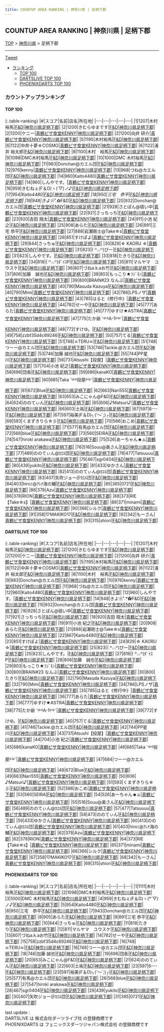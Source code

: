 ```yaml
---
title: COUNTUP AREA RANKING | 神奈川県 | 足柄下郡
---
```

## COUNTUP AREA RANKING | 神奈川県 | 足柄下郡

[TOP](/darts/rank/) > [神奈川県](/darts/rank/神奈川県/) > 足柄下郡

___

<a href="https://twitter.com/share?ref_src=twsrc%5Etfw" data-text="COUNTUP AREA RANKING | 神奈川県足柄下郡" class="twitter-share-button" data-hashtags="DARTSLIVE,PHOENIXDARTS,darts,ダーツ" data-show-count="false">Tweet</a>

* [ランキング](#カウントアップランキング)
    * [TOP 100](#top-100)
    * [DARTSLIVE TOP 100](#dartslive-top-100)
    * [PHOENIXDARTS TOP 100](#phoenixdarts-top-100)

### カウントアップランキング

#### TOP 100



{:.table-ranking}
|#|スコア|名前|店名|所在地|
|---|---|---|---|---|
|1|1207|<span class="rank-name-dl">木村 裕馬</span>|<a href="https://search.dartslive.com/jp/shop/896a9ecbdfc59e740d9b047a20a7ba1e">F&D</a>|<a href="/darts/rank/神奈川県/足柄下郡">神奈川県足柄下郡</a>|
|2|1200|<span class="rank-name-dl">きむらゆまです</span>|<a href="https://search.dartslive.com/jp/shop/896a9ecbdfc59e740d9b047a20a7ba1e">F&D</a>|<a href="/darts/rank/神奈川県/足柄下郡">神奈川県足柄下郡</a>|
|2|1200|<span class="rank-name-dl">ケニー</span>|<a href="https://search.dartslive.com/jp/shop/23529ea88f03a59a0d9b047a20a7ba1e">真鶴ピザ食堂KENNY</a>|<a href="/darts/rank/神奈川県/足柄下郡">神奈川県足柄下郡</a>|
|2|1200|<span class="rank-name-dl">向井 研介</span>|<a href="https://search.dartslive.com/jp/shop/23529ea88f03a59a0d9b047a20a7ba1e">真鶴ピザ食堂KENNY</a>|<a href="/darts/rank/神奈川県/足柄下郡">神奈川県足柄下郡</a>|
|5|1195|<span class="rank-name-dl">木村裕馬</span>|<a href="https://search.dartslive.com/jp/shop/896a9ecbdfc59e740d9b047a20a7ba1e">F&D</a>|<a href="/darts/rank/神奈川県/足柄下郡">神奈川県足柄下郡</a>|
|6|1122|<span class="rank-name-dl">中井十夢☆COSMO</span>|<a href="https://search.dartslive.com/jp/shop/23529ea88f03a59a0d9b047a20a7ba1e">真鶴ピザ食堂KENNY</a>|<a href="/darts/rank/神奈川県/足柄下郡">神奈川県足柄下郡</a>|
|6|1122|<span class="rank-name-dl">浦井 裕太郎</span>|<a href="https://search.dartslive.com/jp/shop/896a9ecbdfc59e740d9b047a20a7ba1e">F&D</a>|<a href="/darts/rank/神奈川県/足柄下郡">神奈川県足柄下郡</a>|
|8|1100|<span class="rank-name-dl">木村　裕馬</span>|<a href="https://search.dartslive.com/jp/shop/896a9ecbdfc59e740d9b047a20a7ba1e">F&D</a>|<a href="/darts/rank/神奈川県/足柄下郡">神奈川県足柄下郡</a>|
|9|1098|<span class="rank-name-pd">DMC木村裕馬</span>|<a href="https://vs.phoenixdarts.com/jp/shop/shopDetailInfo/s_59963?s_seq=59963">F&D</a>|<a href="/darts/rank/神奈川県/足柄下郡">神奈川県足柄下郡</a>|
|10|1000|<span class="rank-name-pd">DMC 木村裕馬</span>|<a href="https://vs.phoenixdarts.com/jp/shop/shopDetailInfo/s_59963?s_seq=59963">F&D</a>|<a href="/darts/rank/神奈川県/足柄下郡">神奈川県足柄下郡</a>|
|11|983|<span class="rank-name-dl">Donchan@カエル団</span>|<a href="https://search.dartslive.com/jp/shop/896a9ecbdfc59e740d9b047a20a7ba1e">F&D</a>|<a href="/darts/rank/神奈川県/足柄下郡">神奈川県足柄下郡</a>|
|12|976|<span class="rank-name-dl">kenny</span>|<a href="https://search.dartslive.com/jp/shop/23529ea88f03a59a0d9b047a20a7ba1e">真鶴ピザ食堂KENNY</a>|<a href="/darts/rank/神奈川県/足柄下郡">神奈川県足柄下郡</a>|
|13|968|<span class="rank-name-dl">づね@カエル団</span>|<a href="https://search.dartslive.com/jp/shop/896a9ecbdfc59e740d9b047a20a7ba1e">F&D</a>|<a href="/darts/rank/神奈川県/足柄下郡">神奈川県足柄下郡</a>|
|14|960|<span class="rank-name-dl">Kaito4480</span>|<a href="https://search.dartslive.com/jp/shop/23529ea88f03a59a0d9b047a20a7ba1e">真鶴ピザ食堂KENNY</a>|<a href="/darts/rank/神奈川県/足柄下郡">神奈川県足柄下郡</a>|
|14|960|<span class="rank-name-dl">しんやです。</span>|<a href="https://search.dartslive.com/jp/shop/23529ea88f03a59a0d9b047a20a7ba1e">真鶴ピザ食堂KENNY</a>|<a href="/darts/rank/神奈川県/足柄下郡">神奈川県足柄下郡</a>|
|16|959|<span class="rank-name-pd">きむねぇ(F＆D)ヽ(*´▽)ノ♪</span>|<a href="https://vs.phoenixdarts.com/jp/shop/shopDetailInfo/s_59963?s_seq=59963">F&D</a>|<a href="/darts/rank/神奈川県/足柄下郡">神奈川県足柄下郡</a>|
|17|954|<span class="rank-name-pd">Kaito4480</span>|<a href="https://vs.phoenixdarts.com/jp/shop/shopDetailInfo/s_59963?s_seq=59963">F&D</a>|<a href="/darts/rank/神奈川県/足柄下郡">神奈川県足柄下郡</a>|
|18|950|<span class="rank-name-pd">三宅　恭平</span>|<a href="https://vs.phoenixdarts.com/jp/shop/shopDetailInfo/s_59963?s_seq=59963">F&D</a>|<a href="/darts/rank/神奈川県/足柄下郡">神奈川県足柄下郡</a>|
|19|948|<span class="rank-name-dl">きよ❀˚.*✿F&amp;D</span>|<a href="https://search.dartslive.com/jp/shop/896a9ecbdfc59e740d9b047a20a7ba1e">F&D</a>|<a href="/darts/rank/神奈川県/足柄下郡">神奈川県足柄下郡</a>|
|20|932|<span class="rank-name-dl">Donchan@カエル団</span>|<a href="https://search.dartslive.com/jp/shop/23529ea88f03a59a0d9b047a20a7ba1e">真鶴ピザ食堂KENNY</a>|<a href="/darts/rank/神奈川県/足柄下郡">神奈川県足柄下郡</a>|
|21|928|<span class="rank-name-dl">さとぽん@祓い中</span>|<a href="https://search.dartslive.com/jp/shop/23529ea88f03a59a0d9b047a20a7ba1e">真鶴ピザ食堂KENNY</a>|<a href="/darts/rank/神奈川県/足柄下郡">神奈川県足柄下郡</a>|
|22|921|<span class="rank-name-dl">さっちっち</span>|<a href="https://search.dartslive.com/jp/shop/896a9ecbdfc59e740d9b047a20a7ba1e">F&D</a>|<a href="/darts/rank/神奈川県/足柄下郡">神奈川県足柄下郡</a>|
|23|920|<span class="rank-name-dl">吉田 翔太</span>|<a href="https://search.dartslive.com/jp/shop/23529ea88f03a59a0d9b047a20a7ba1e">真鶴ピザ食堂KENNY</a>|<a href="/darts/rank/神奈川県/足柄下郡">神奈川県足柄下郡</a>|
|24|911|<span class="rank-name-dl">小池 紀之</span>|<a href="https://search.dartslive.com/jp/shop/896a9ecbdfc59e740d9b047a20a7ba1e">F&D</a>|<a href="/darts/rank/神奈川県/足柄下郡">神奈川県足柄下郡</a>|
|25|908|<span class="rank-name-dl">あらた</span>|<a href="https://search.dartslive.com/jp/shop/896a9ecbdfc59e740d9b047a20a7ba1e">F&D</a>|<a href="/darts/rank/神奈川県/足柄下郡">神奈川県足柄下郡</a>|
|26|891|<span class="rank-name-pd"><span class="pro-icon-pd"></span>三宅 恭平</span>|<a href="https://vs.phoenixdarts.com/jp/shop/shopDetailInfo/s_59963?s_seq=59963">F&D</a>|<a href="/darts/rank/神奈川県/足柄下郡">神奈川県足柄下郡</a>|
|27|888|<span class="rank-name-dl">岩瀬剛士@Take☆s</span>|<a href="https://search.dartslive.com/jp/shop/23529ea88f03a59a0d9b047a20a7ba1e">真鶴ピザ食堂KENNY</a>|<a href="/darts/rank/神奈川県/足柄下郡">神奈川県足柄下郡</a>|
|28|851|<span class="rank-name-dl">すけぽよ</span>|<a href="https://search.dartslive.com/jp/shop/23529ea88f03a59a0d9b047a20a7ba1e">真鶴ピザ食堂KENNY</a>|<a href="/darts/rank/神奈川県/足柄下郡">神奈川県足柄下郡</a>|
|29|844|<span class="rank-name-pd">さっちゅ</span>|<a href="https://vs.phoenixdarts.com/jp/shop/shopDetailInfo/s_59963?s_seq=59963">F&D</a>|<a href="/darts/rank/神奈川県/足柄下郡">神奈川県足柄下郡</a>|
|30|829|<span class="rank-name-dl">☆ KAORU ☆</span>|<a href="https://search.dartslive.com/jp/shop/23529ea88f03a59a0d9b047a20a7ba1e">真鶴ピザ食堂KENNY</a>|<a href="/darts/rank/神奈川県/足柄下郡">神奈川県足柄下郡</a>|
|31|823|<span class="rank-name-dl">‎( ꒪⌓꒪)ぴー</span>|<a href="https://search.dartslive.com/jp/shop/896a9ecbdfc59e740d9b047a20a7ba1e">F&D</a>|<a href="/darts/rank/神奈川県/足柄下郡">神奈川県足柄下郡</a>|
|31|823|<span class="rank-name-dl">しんやです。</span>|<a href="https://search.dartslive.com/jp/shop/896a9ecbdfc59e740d9b047a20a7ba1e">F&D</a>|<a href="/darts/rank/神奈川県/足柄下郡">神奈川県足柄下郡</a>|
|33|818|<span class="rank-name-pd">たきり</span>|<a href="https://vs.phoenixdarts.com/jp/shop/shopDetailInfo/s_59963?s_seq=59963">F&D</a>|<a href="/darts/rank/神奈川県/足柄下郡">神奈川県足柄下郡</a>|
|34|816|<span class="rank-name-dl">‎( ꒪⌓꒪)ﾀﾞｲｽP</span>|<a href="https://search.dartslive.com/jp/shop/896a9ecbdfc59e740d9b047a20a7ba1e">F&D</a>|<a href="/darts/rank/神奈川県/足柄下郡">神奈川県足柄下郡</a>|
|35|811|<span class="rank-name-pd">マルヤマ　ユウスケ</span>|<a href="https://vs.phoenixdarts.com/jp/shop/shopDetailInfo/s_59963?s_seq=59963">F&D</a>|<a href="/darts/rank/神奈川県/足柄下郡">神奈川県足柄下郡</a>|
|36|807|<span class="rank-name-pd">づねa.k.aお竹</span>|<a href="https://vs.phoenixdarts.com/jp/shop/shopDetailInfo/s_59963?s_seq=59963">F&D</a>|<a href="/darts/rank/神奈川県/足柄下郡">神奈川県足柄下郡</a>|
|37|806|<span class="rank-name-dl">加藤　誠也</span>|<a href="https://search.dartslive.com/jp/shop/896a9ecbdfc59e740d9b047a20a7ba1e">F&D</a>|<a href="/darts/rank/神奈川県/足柄下郡">神奈川県足柄下郡</a>|
|38|803|<span class="rank-name-dl">もっこり★ﾌｼﾞﾓﾝ</span>|<a href="https://search.dartslive.com/jp/shop/23529ea88f03a59a0d9b047a20a7ba1e">真鶴ピザ食堂KENNY</a>|<a href="/darts/rank/神奈川県/足柄下郡">神奈川県足柄下郡</a>|
|39|800|<span class="rank-name-dl">BRAIN#23 なんぶ</span>|<a href="https://search.dartslive.com/jp/shop/23529ea88f03a59a0d9b047a20a7ba1e">真鶴ピザ食堂KENNY</a>|<a href="/darts/rank/神奈川県/足柄下郡">神奈川県足柄下郡</a>|
|40|790|<span class="rank-name-dl">Masuda Kazuya</span>|<a href="https://search.dartslive.com/jp/shop/896a9ecbdfc59e740d9b047a20a7ba1e">F&D</a>|<a href="/darts/rank/神奈川県/足柄下郡">神奈川県足柄下郡</a>|
|40|790|<span class="rank-name-dl">Mimi</span>|<a href="https://search.dartslive.com/jp/shop/23529ea88f03a59a0d9b047a20a7ba1e">真鶴ピザ食堂KENNY</a>|<a href="/darts/rank/神奈川県/足柄下郡">神奈川県足柄下郡</a>|
|42|786|<span class="rank-name-dl">LPSノザ</span>|<a href="https://search.dartslive.com/jp/shop/23529ea88f03a59a0d9b047a20a7ba1e">真鶴ピザ食堂KENNY</a>|<a href="/darts/rank/神奈川県/足柄下郡">神奈川県足柄下郡</a>|
|43|785|<span class="rank-name-dl">はると《修行中》</span>|<a href="https://search.dartslive.com/jp/shop/23529ea88f03a59a0d9b047a20a7ba1e">真鶴ピザ食堂KENNY</a>|<a href="/darts/rank/神奈川県/足柄下郡">神奈川県足柄下郡</a>|
|44|782|<span class="rank-name-pd">せーや</span>|<a href="https://vs.phoenixdarts.com/jp/shop/shopDetailInfo/s_59963?s_seq=59963">F&D</a>|<a href="/darts/rank/神奈川県/足柄下郡">神奈川県足柄下郡</a>|
|45|777|<span class="rank-name-dl">あらた</span>|<a href="https://search.dartslive.com/jp/shop/23529ea88f03a59a0d9b047a20a7ba1e">真鶴ピザ食堂KENNY</a>|<a href="/darts/rank/神奈川県/足柄下郡">神奈川県足柄下郡</a>|
|45|777|<span class="rank-name-dl">ゆすけ★ASTRA</span>|<a href="https://search.dartslive.com/jp/shop/23529ea88f03a59a0d9b047a20a7ba1e">真鶴ピザ食堂KENNY</a>|<a href="/darts/rank/神奈川県/足柄下郡">神奈川県足柄下郡</a>|
|47|775|<span class="rank-name-dl">たか爺 ༺A-1༻</span>|<a href="https://search.dartslive.com/jp/shop/23529ea88f03a59a0d9b047a20a7ba1e">真鶴ピザ食堂KENNY</a>|<a href="/darts/rank/神奈川県/足柄下郡">神奈川県足柄下郡</a>|
|48|772|<span class="rank-name-dl">すけゆ。</span>|<a href="https://search.dartslive.com/jp/shop/896a9ecbdfc59e740d9b047a20a7ba1e">F&D</a>|<a href="/darts/rank/神奈川県/足柄下郡">神奈川県足柄下郡</a>|
|49|758|<span class="rank-name-pd">zzbf35d4c69246</span>|<a href="https://vs.phoenixdarts.com/jp/shop/shopDetailInfo/s_59963?s_seq=59963">F&D</a>|<a href="/darts/rank/神奈川県/足柄下郡">神奈川県足柄下郡</a>|
|50|757|<span class="rank-name-dl">てる</span>|<a href="https://search.dartslive.com/jp/shop/23529ea88f03a59a0d9b047a20a7ba1e">真鶴ピザ食堂KENNY</a>|<a href="/darts/rank/神奈川県/足柄下郡">神奈川県足柄下郡</a>|
|51|748|<span class="rank-name-pd">☠TERU☠</span>|<a href="https://vs.phoenixdarts.com/jp/shop/shopDetailInfo/s_59963?s_seq=59963">F&D</a>|<a href="/darts/rank/神奈川県/足柄下郡">神奈川県足柄下郡</a>|
|51|748|<span class="rank-name-pd">つーー@カエル団</span>|<a href="https://vs.phoenixdarts.com/jp/shop/shopDetailInfo/s_59963?s_seq=59963">F&D</a>|<a href="/darts/rank/神奈川県/足柄下郡">神奈川県足柄下郡</a>|
|53|746|<span class="rank-name-dl">Tackie.@カエル団</span>|<a href="https://search.dartslive.com/jp/shop/896a9ecbdfc59e740d9b047a20a7ba1e">F&D</a>|<a href="/darts/rank/神奈川県/足柄下郡">神奈川県足柄下郡</a>|
|53|746|<span class="rank-name-pd"><span class="pro-icon-pd"></span>加藤 誠也</span>|<a href="https://vs.phoenixdarts.com/jp/shop/shopDetailInfo/s_59963?s_seq=59963">F&D</a>|<a href="/darts/rank/神奈川県/足柄下郡">神奈川県足柄下郡</a>|
|55|744|<span class="rank-name-dl">PP星川</span>|<a href="https://search.dartslive.com/jp/shop/896a9ecbdfc59e740d9b047a20a7ba1e">F&D</a>|<a href="/darts/rank/神奈川県/足柄下郡">神奈川県足柄下郡</a>|
|56|731|<span class="rank-name-dl">Atsushi【投屋】</span>|<a href="https://search.dartslive.com/jp/shop/23529ea88f03a59a0d9b047a20a7ba1e">真鶴ピザ食堂KENNY</a>|<a href="/darts/rank/神奈川県/足柄下郡">神奈川県足柄下郡</a>|
|57|704|<span class="rank-name-dl">小池 紀之</span>|<a href="https://search.dartslive.com/jp/shop/23529ea88f03a59a0d9b047a20a7ba1e">真鶴ピザ食堂KENNY</a>|<a href="/darts/rank/神奈川県/足柄下郡">神奈川県足柄下郡</a>|
|58|696|<span class="rank-name-pd">団長</span>|<a href="https://vs.phoenixdarts.com/jp/shop/shopDetailInfo/s_59963?s_seq=59963">F&D</a>|<a href="/darts/rank/神奈川県/足柄下郡">神奈川県足柄下郡</a>|
|59|686|<span class="rank-name-dl">kanaKO</span>|<a href="https://search.dartslive.com/jp/shop/23529ea88f03a59a0d9b047a20a7ba1e">真鶴ピザ食堂KENNY</a>|<a href="/darts/rank/神奈川県/足柄下郡">神奈川県足柄下郡</a>|
|60|685|<span class="rank-name-dl">Taka ༺投屋༻</span>|<a href="https://search.dartslive.com/jp/shop/23529ea88f03a59a0d9b047a20a7ba1e">真鶴ピザ食堂KENNY</a>|<a href="/darts/rank/神奈川県/足柄下郡">神奈川県足柄下郡</a>|
|61|672|<span class="rank-name-dl">Blue</span>|<a href="https://search.dartslive.com/jp/shop/896a9ecbdfc59e740d9b047a20a7ba1e">F&D</a>|<a href="/darts/rank/神奈川県/足柄下郡">神奈川県足柄下郡</a>|
|62|663|<span class="rank-name-dl">Nari555</span>|<a href="https://search.dartslive.com/jp/shop/23529ea88f03a59a0d9b047a20a7ba1e">真鶴ピザ食堂KENNY</a>|<a href="/darts/rank/神奈川県/足柄下郡">神奈川県足柄下郡</a>|
|63|653|<span class="rank-name-pd">みこにゃん@F&amp;D</span>|<a href="https://vs.phoenixdarts.com/jp/shop/shopDetailInfo/s_59963?s_seq=59963">F&D</a>|<a href="/darts/rank/神奈川県/足柄下郡">神奈川県足柄下郡</a>|
|64|624|<span class="rank-name-pd">ののてぃん</span>|<a href="https://vs.phoenixdarts.com/jp/shop/shopDetailInfo/s_59963?s_seq=59963">F&D</a>|<a href="/darts/rank/神奈川県/足柄下郡">神奈川県足柄下郡</a>|
|65|606|<span class="rank-name-dl">♪Matsuri♪</span>|<a href="https://search.dartslive.com/jp/shop/23529ea88f03a59a0d9b047a20a7ba1e">真鶴ピザ食堂KENNY</a>|<a href="/darts/rank/神奈川県/足柄下郡">神奈川県足柄下郡</a>|
|66|603|<span class="rank-name-pd">土祐</span>|<a href="https://vs.phoenixdarts.com/jp/shop/shopDetailInfo/s_59963?s_seq=59963">F&D</a>|<a href="/darts/rank/神奈川県/足柄下郡">神奈川県足柄下郡</a>|
|67|597|<span class="rank-name-pd">6---</span>|<a href="https://vs.phoenixdarts.com/jp/shop/shopDetailInfo/s_59963?s_seq=59963">F&D</a>|<a href="/darts/rank/神奈川県/足柄下郡">神奈川県足柄下郡</a>|
|67|597|<span class="rank-name-pd">裕美(F＆D)┐(&#x27;～`;)┌</span>|<a href="https://vs.phoenixdarts.com/jp/shop/shopDetailInfo/s_59963?s_seq=59963">F&D</a>|<a href="/darts/rank/神奈川県/足柄下郡">神奈川県足柄下郡</a>|
|69|593|<span class="rank-name-dl">くまずきりら☆彡</span>|<a href="https://search.dartslive.com/jp/shop/896a9ecbdfc59e740d9b047a20a7ba1e">F&D</a>|<a href="/darts/rank/神奈川県/足柄下郡">神奈川県足柄下郡</a>|
|70|586|<span class="rank-name-dl">おこめ</span>|<a href="https://search.dartslive.com/jp/shop/23529ea88f03a59a0d9b047a20a7ba1e">真鶴ピザ食堂KENNY</a>|<a href="/darts/rank/神奈川県/足柄下郡">神奈川県足柄下郡</a>|
|71|577|<span class="rank-name-pd">有馬@カエル団</span>|<a href="https://vs.phoenixdarts.com/jp/shop/shopDetailInfo/s_59963?s_seq=59963">F&D</a>|<a href="/darts/rank/神奈川県/足柄下郡">神奈川県足柄下郡</a>|
|72|568|<span class="rank-name-pd">blue</span>|<a href="https://vs.phoenixdarts.com/jp/shop/shopDetailInfo/s_59963?s_seq=59963">F&D</a>|<a href="/darts/rank/神奈川県/足柄下郡">神奈川県足柄下郡</a>|
|73|560|<span class="rank-name-dl">SEIRA</span>|<a href="https://search.dartslive.com/jp/shop/896a9ecbdfc59e740d9b047a20a7ba1e">F&D</a>|<a href="/darts/rank/神奈川県/足柄下郡">神奈川県足柄下郡</a>|
|74|547|<span class="rank-name-pd">hiroki arakawa</span>|<a href="https://vs.phoenixdarts.com/jp/shop/shopDetailInfo/s_59963?s_seq=59963">F&D</a>|<a href="/darts/rank/神奈川県/足柄下郡">神奈川県足柄下郡</a>|
|75|526|<span class="rank-name-dl">あーちゃん☻♨️</span>|<a href="https://search.dartslive.com/jp/shop/23529ea88f03a59a0d9b047a20a7ba1e">真鶴ピザ食堂KENNY</a>|<a href="/darts/rank/神奈川県/足柄下郡">神奈川県足柄下郡</a>|
|76|516|<span class="rank-name-dl">Souu@奥さん</span>|<a href="https://search.dartslive.com/jp/shop/896a9ecbdfc59e740d9b047a20a7ba1e">F&D</a>|<a href="/darts/rank/神奈川県/足柄下郡">神奈川県足柄下郡</a>|
|77|489|<span class="rank-name-dl">ののてぃん@ｶｴﾙ団</span>|<a href="https://search.dartslive.com/jp/shop/896a9ecbdfc59e740d9b047a20a7ba1e">F&D</a>|<a href="/darts/rank/神奈川県/足柄下郡">神奈川県足柄下郡</a>|
|78|477|<span class="rank-name-dl">Tatsuuuu</span>|<a href="https://search.dartslive.com/jp/shop/23529ea88f03a59a0d9b047a20a7ba1e">真鶴ピザ食堂KENNY</a>|<a href="/darts/rank/神奈川県/足柄下郡">神奈川県足柄下郡</a>|
|79|467|<span class="rank-name-pd">sgr0404</span>|<a href="https://vs.phoenixdarts.com/jp/shop/shopDetailInfo/s_59963?s_seq=59963">F&D</a>|<a href="/darts/rank/神奈川県/足柄下郡">神奈川県足柄下郡</a>|
|80|439|<span class="rank-name-pd">yukito</span>|<a href="https://vs.phoenixdarts.com/jp/shop/shopDetailInfo/s_59963?s_seq=59963">F&D</a>|<a href="/darts/rank/神奈川県/足柄下郡">神奈川県足柄下郡</a>|
|81|433|<span class="rank-name-dl">ゆかさん</span>|<a href="https://search.dartslive.com/jp/shop/23529ea88f03a59a0d9b047a20a7ba1e">真鶴ピザ食堂KENNY</a>|<a href="/darts/rank/神奈川県/足柄下郡">神奈川県足柄下郡</a>|
|82|413|<span class="rank-name-dl">ののてぃん@ｶｴﾙ団</span>|<a href="https://search.dartslive.com/jp/shop/23529ea88f03a59a0d9b047a20a7ba1e">真鶴ピザ食堂KENNY</a>|<a href="/darts/rank/神奈川県/足柄下郡">神奈川県足柄下郡</a>|
|83|407|<span class="rank-name-pd">矢吹ジョー＠ｶｴﾙ団</span>|<a href="https://vs.phoenixdarts.com/jp/shop/shopDetailInfo/s_59963?s_seq=59963">F&D</a>|<a href="/darts/rank/神奈川県/足柄下郡">神奈川県足柄下郡</a>|
|84|403|<span class="rank-name-dl">hiroﾐ@ｱﾚﾅ海の鯆</span>|<a href="https://search.dartslive.com/jp/shop/896a9ecbdfc59e740d9b047a20a7ba1e">F&D</a>|<a href="/darts/rank/神奈川県/足柄下郡">神奈川県足柄下郡</a>|
|85|385|<span class="rank-name-pd">0721</span>|<a href="https://vs.phoenixdarts.com/jp/shop/shopDetailInfo/s_59963?s_seq=59963">F&D</a>|<a href="/darts/rank/神奈川県/足柄下郡">神奈川県足柄下郡</a>|
|86|378|<span class="rank-name-dl">Azu</span>|<a href="https://search.dartslive.com/jp/shop/23529ea88f03a59a0d9b047a20a7ba1e">真鶴ピザ食堂KENNY</a>|<a href="/darts/rank/神奈川県/足柄下郡">神奈川県足柄下郡</a>|
|86|378|<span class="rank-name-dl">RION</span>|<a href="https://search.dartslive.com/jp/shop/23529ea88f03a59a0d9b047a20a7ba1e">真鶴ピザ食堂KENNY</a>|<a href="/darts/rank/神奈川県/足柄下郡">神奈川県足柄下郡</a>|
|88|373|<span class="rank-name-dl">RIE【Take☆s】</span>|<a href="https://search.dartslive.com/jp/shop/23529ea88f03a59a0d9b047a20a7ba1e">真鶴ピザ食堂KENNY</a>|<a href="/darts/rank/神奈川県/足柄下郡">神奈川県足柄下郡</a>|
|89|371|<span class="rank-name-dl">minami</span>|<a href="https://search.dartslive.com/jp/shop/23529ea88f03a59a0d9b047a20a7ba1e">真鶴ピザ食堂KENNY</a>|<a href="/darts/rank/神奈川県/足柄下郡">神奈川県足柄下郡</a>|
|90|366|<span class="rank-name-dl">シルク</span>|<a href="https://search.dartslive.com/jp/shop/23529ea88f03a59a0d9b047a20a7ba1e">真鶴ピザ食堂KENNY</a>|<a href="/darts/rank/神奈川県/足柄下郡">神奈川県足柄下郡</a>|
|91|358|<span class="rank-name-dl">♡MAKIKO♡</span>|<a href="https://search.dartslive.com/jp/shop/896a9ecbdfc59e740d9b047a20a7ba1e">F&D</a>|<a href="/darts/rank/神奈川県/足柄下郡">神奈川県足柄下郡</a>|
|92|342|<span class="rank-name-dl">もーさん</span>|<a href="https://search.dartslive.com/jp/shop/23529ea88f03a59a0d9b047a20a7ba1e">真鶴ピザ食堂KENNY</a>|<a href="/darts/rank/神奈川県/足柄下郡">神奈川県足柄下郡</a>|
|93|315|<span class="rank-name-dl">shiori</span>|<a href="https://search.dartslive.com/jp/shop/896a9ecbdfc59e740d9b047a20a7ba1e">F&D</a>|<a href="/darts/rank/神奈川県/足柄下郡">神奈川県足柄下郡</a>|


#### DARTSLIVE TOP 100



{:.table-ranking}
|#|スコア|名前|店名|所在地|
|---|---|---|---|---|
|1|1207|<span class="rank-name-dl">木村 裕馬</span>|<a href="https://search.dartslive.com/jp/shop/896a9ecbdfc59e740d9b047a20a7ba1e">F&D</a>|<a href="/darts/rank/神奈川県/足柄下郡">神奈川県足柄下郡</a>|
|2|1200|<span class="rank-name-dl">きむらゆまです</span>|<a href="https://search.dartslive.com/jp/shop/896a9ecbdfc59e740d9b047a20a7ba1e">F&D</a>|<a href="/darts/rank/神奈川県/足柄下郡">神奈川県足柄下郡</a>|
|2|1200|<span class="rank-name-dl">ケニー</span>|<a href="https://search.dartslive.com/jp/shop/23529ea88f03a59a0d9b047a20a7ba1e">真鶴ピザ食堂KENNY</a>|<a href="/darts/rank/神奈川県/足柄下郡">神奈川県足柄下郡</a>|
|2|1200|<span class="rank-name-dl">向井 研介</span>|<a href="https://search.dartslive.com/jp/shop/23529ea88f03a59a0d9b047a20a7ba1e">真鶴ピザ食堂KENNY</a>|<a href="/darts/rank/神奈川県/足柄下郡">神奈川県足柄下郡</a>|
|5|1195|<span class="rank-name-dl">木村裕馬</span>|<a href="https://search.dartslive.com/jp/shop/896a9ecbdfc59e740d9b047a20a7ba1e">F&D</a>|<a href="/darts/rank/神奈川県/足柄下郡">神奈川県足柄下郡</a>|
|6|1122|<span class="rank-name-dl">中井十夢☆COSMO</span>|<a href="https://search.dartslive.com/jp/shop/23529ea88f03a59a0d9b047a20a7ba1e">真鶴ピザ食堂KENNY</a>|<a href="/darts/rank/神奈川県/足柄下郡">神奈川県足柄下郡</a>|
|6|1122|<span class="rank-name-dl">浦井 裕太郎</span>|<a href="https://search.dartslive.com/jp/shop/896a9ecbdfc59e740d9b047a20a7ba1e">F&D</a>|<a href="/darts/rank/神奈川県/足柄下郡">神奈川県足柄下郡</a>|
|8|1100|<span class="rank-name-dl">木村　裕馬</span>|<a href="https://search.dartslive.com/jp/shop/896a9ecbdfc59e740d9b047a20a7ba1e">F&D</a>|<a href="/darts/rank/神奈川県/足柄下郡">神奈川県足柄下郡</a>|
|9|983|<span class="rank-name-dl">Donchan@カエル団</span>|<a href="https://search.dartslive.com/jp/shop/896a9ecbdfc59e740d9b047a20a7ba1e">F&D</a>|<a href="/darts/rank/神奈川県/足柄下郡">神奈川県足柄下郡</a>|
|10|976|<span class="rank-name-dl">kenny</span>|<a href="https://search.dartslive.com/jp/shop/23529ea88f03a59a0d9b047a20a7ba1e">真鶴ピザ食堂KENNY</a>|<a href="/darts/rank/神奈川県/足柄下郡">神奈川県足柄下郡</a>|
|11|968|<span class="rank-name-dl">づね@カエル団</span>|<a href="https://search.dartslive.com/jp/shop/896a9ecbdfc59e740d9b047a20a7ba1e">F&D</a>|<a href="/darts/rank/神奈川県/足柄下郡">神奈川県足柄下郡</a>|
|12|960|<span class="rank-name-dl">Kaito4480</span>|<a href="https://search.dartslive.com/jp/shop/23529ea88f03a59a0d9b047a20a7ba1e">真鶴ピザ食堂KENNY</a>|<a href="/darts/rank/神奈川県/足柄下郡">神奈川県足柄下郡</a>|
|12|960|<span class="rank-name-dl">しんやです。</span>|<a href="https://search.dartslive.com/jp/shop/23529ea88f03a59a0d9b047a20a7ba1e">真鶴ピザ食堂KENNY</a>|<a href="/darts/rank/神奈川県/足柄下郡">神奈川県足柄下郡</a>|
|14|948|<span class="rank-name-dl">きよ❀˚.*✿F&amp;D</span>|<a href="https://search.dartslive.com/jp/shop/896a9ecbdfc59e740d9b047a20a7ba1e">F&D</a>|<a href="/darts/rank/神奈川県/足柄下郡">神奈川県足柄下郡</a>|
|15|932|<span class="rank-name-dl">Donchan@カエル団</span>|<a href="https://search.dartslive.com/jp/shop/23529ea88f03a59a0d9b047a20a7ba1e">真鶴ピザ食堂KENNY</a>|<a href="/darts/rank/神奈川県/足柄下郡">神奈川県足柄下郡</a>|
|16|928|<span class="rank-name-dl">さとぽん@祓い中</span>|<a href="https://search.dartslive.com/jp/shop/23529ea88f03a59a0d9b047a20a7ba1e">真鶴ピザ食堂KENNY</a>|<a href="/darts/rank/神奈川県/足柄下郡">神奈川県足柄下郡</a>|
|17|921|<span class="rank-name-dl">さっちっち</span>|<a href="https://search.dartslive.com/jp/shop/896a9ecbdfc59e740d9b047a20a7ba1e">F&D</a>|<a href="/darts/rank/神奈川県/足柄下郡">神奈川県足柄下郡</a>|
|18|920|<span class="rank-name-dl">吉田 翔太</span>|<a href="https://search.dartslive.com/jp/shop/23529ea88f03a59a0d9b047a20a7ba1e">真鶴ピザ食堂KENNY</a>|<a href="/darts/rank/神奈川県/足柄下郡">神奈川県足柄下郡</a>|
|19|911|<span class="rank-name-dl">小池 紀之</span>|<a href="https://search.dartslive.com/jp/shop/896a9ecbdfc59e740d9b047a20a7ba1e">F&D</a>|<a href="/darts/rank/神奈川県/足柄下郡">神奈川県足柄下郡</a>|
|20|908|<span class="rank-name-dl">あらた</span>|<a href="https://search.dartslive.com/jp/shop/896a9ecbdfc59e740d9b047a20a7ba1e">F&D</a>|<a href="/darts/rank/神奈川県/足柄下郡">神奈川県足柄下郡</a>|
|21|888|<span class="rank-name-dl">岩瀬剛士@Take☆s</span>|<a href="https://search.dartslive.com/jp/shop/23529ea88f03a59a0d9b047a20a7ba1e">真鶴ピザ食堂KENNY</a>|<a href="/darts/rank/神奈川県/足柄下郡">神奈川県足柄下郡</a>|
|22|867|<span class="rank-name-dl">Kaito4480</span>|<a href="https://search.dartslive.com/jp/shop/896a9ecbdfc59e740d9b047a20a7ba1e">F&D</a>|<a href="/darts/rank/神奈川県/足柄下郡">神奈川県足柄下郡</a>|
|23|851|<span class="rank-name-dl">すけぽよ</span>|<a href="https://search.dartslive.com/jp/shop/23529ea88f03a59a0d9b047a20a7ba1e">真鶴ピザ食堂KENNY</a>|<a href="/darts/rank/神奈川県/足柄下郡">神奈川県足柄下郡</a>|
|24|829|<span class="rank-name-dl">☆ KAORU ☆</span>|<a href="https://search.dartslive.com/jp/shop/23529ea88f03a59a0d9b047a20a7ba1e">真鶴ピザ食堂KENNY</a>|<a href="/darts/rank/神奈川県/足柄下郡">神奈川県足柄下郡</a>|
|25|823|<span class="rank-name-dl">‎( ꒪⌓꒪)ぴー</span>|<a href="https://search.dartslive.com/jp/shop/896a9ecbdfc59e740d9b047a20a7ba1e">F&D</a>|<a href="/darts/rank/神奈川県/足柄下郡">神奈川県足柄下郡</a>|
|25|823|<span class="rank-name-dl">しんやです。</span>|<a href="https://search.dartslive.com/jp/shop/896a9ecbdfc59e740d9b047a20a7ba1e">F&D</a>|<a href="/darts/rank/神奈川県/足柄下郡">神奈川県足柄下郡</a>|
|27|816|<span class="rank-name-dl">‎( ꒪⌓꒪)ﾀﾞｲｽP</span>|<a href="https://search.dartslive.com/jp/shop/896a9ecbdfc59e740d9b047a20a7ba1e">F&D</a>|<a href="/darts/rank/神奈川県/足柄下郡">神奈川県足柄下郡</a>|
|28|806|<span class="rank-name-dl">加藤　誠也</span>|<a href="https://search.dartslive.com/jp/shop/896a9ecbdfc59e740d9b047a20a7ba1e">F&D</a>|<a href="/darts/rank/神奈川県/足柄下郡">神奈川県足柄下郡</a>|
|29|803|<span class="rank-name-dl">もっこり★ﾌｼﾞﾓﾝ</span>|<a href="https://search.dartslive.com/jp/shop/23529ea88f03a59a0d9b047a20a7ba1e">真鶴ピザ食堂KENNY</a>|<a href="/darts/rank/神奈川県/足柄下郡">神奈川県足柄下郡</a>|
|30|800|<span class="rank-name-dl">BRAIN#23 なんぶ</span>|<a href="https://search.dartslive.com/jp/shop/23529ea88f03a59a0d9b047a20a7ba1e">真鶴ピザ食堂KENNY</a>|<a href="/darts/rank/神奈川県/足柄下郡">神奈川県足柄下郡</a>|
|30|800|<span class="rank-name-dl">たきり</span>|<a href="https://search.dartslive.com/jp/shop/896a9ecbdfc59e740d9b047a20a7ba1e">F&D</a>|<a href="/darts/rank/神奈川県/足柄下郡">神奈川県足柄下郡</a>|
|32|790|<span class="rank-name-dl">Masuda Kazuya</span>|<a href="https://search.dartslive.com/jp/shop/896a9ecbdfc59e740d9b047a20a7ba1e">F&D</a>|<a href="/darts/rank/神奈川県/足柄下郡">神奈川県足柄下郡</a>|
|32|790|<span class="rank-name-dl">Mimi</span>|<a href="https://search.dartslive.com/jp/shop/23529ea88f03a59a0d9b047a20a7ba1e">真鶴ピザ食堂KENNY</a>|<a href="/darts/rank/神奈川県/足柄下郡">神奈川県足柄下郡</a>|
|34|786|<span class="rank-name-dl">LPSノザ</span>|<a href="https://search.dartslive.com/jp/shop/23529ea88f03a59a0d9b047a20a7ba1e">真鶴ピザ食堂KENNY</a>|<a href="/darts/rank/神奈川県/足柄下郡">神奈川県足柄下郡</a>|
|35|785|<span class="rank-name-dl">はると《修行中》</span>|<a href="https://search.dartslive.com/jp/shop/23529ea88f03a59a0d9b047a20a7ba1e">真鶴ピザ食堂KENNY</a>|<a href="/darts/rank/神奈川県/足柄下郡">神奈川県足柄下郡</a>|
|36|777|<span class="rank-name-dl">あらた</span>|<a href="https://search.dartslive.com/jp/shop/23529ea88f03a59a0d9b047a20a7ba1e">真鶴ピザ食堂KENNY</a>|<a href="/darts/rank/神奈川県/足柄下郡">神奈川県足柄下郡</a>|
|36|777|<span class="rank-name-dl">ゆすけ★ASTRA</span>|<a href="https://search.dartslive.com/jp/shop/23529ea88f03a59a0d9b047a20a7ba1e">真鶴ピザ食堂KENNY</a>|<a href="/darts/rank/神奈川県/足柄下郡">神奈川県足柄下郡</a>|
|38|775|<span class="rank-name-dl">たか爺 ༺A-1༻</span>|<a href="https://search.dartslive.com/jp/shop/23529ea88f03a59a0d9b047a20a7ba1e">真鶴ピザ食堂KENNY</a>|<a href="/darts/rank/神奈川県/足柄下郡">神奈川県足柄下郡</a>|
|39|772|<span class="rank-name-dl">すけゆ。</span>|<a href="https://search.dartslive.com/jp/shop/896a9ecbdfc59e740d9b047a20a7ba1e">F&D</a>|<a href="/darts/rank/神奈川県/足柄下郡">神奈川県足柄下郡</a>|
|40|757|<span class="rank-name-dl">てる</span>|<a href="https://search.dartslive.com/jp/shop/23529ea88f03a59a0d9b047a20a7ba1e">真鶴ピザ食堂KENNY</a>|<a href="/darts/rank/神奈川県/足柄下郡">神奈川県足柄下郡</a>|
|41|746|<span class="rank-name-dl">Tackie.@カエル団</span>|<a href="https://search.dartslive.com/jp/shop/896a9ecbdfc59e740d9b047a20a7ba1e">F&D</a>|<a href="/darts/rank/神奈川県/足柄下郡">神奈川県足柄下郡</a>|
|42|744|<span class="rank-name-dl">PP星川</span>|<a href="https://search.dartslive.com/jp/shop/896a9ecbdfc59e740d9b047a20a7ba1e">F&D</a>|<a href="/darts/rank/神奈川県/足柄下郡">神奈川県足柄下郡</a>|
|43|731|<span class="rank-name-dl">Atsushi【投屋】</span>|<a href="https://search.dartslive.com/jp/shop/23529ea88f03a59a0d9b047a20a7ba1e">真鶴ピザ食堂KENNY</a>|<a href="/darts/rank/神奈川県/足柄下郡">神奈川県足柄下郡</a>|
|44|704|<span class="rank-name-dl">小池 紀之</span>|<a href="https://search.dartslive.com/jp/shop/23529ea88f03a59a0d9b047a20a7ba1e">真鶴ピザ食堂KENNY</a>|<a href="/darts/rank/神奈川県/足柄下郡">神奈川県足柄下郡</a>|
|45|686|<span class="rank-name-dl">kanaKO</span>|<a href="https://search.dartslive.com/jp/shop/23529ea88f03a59a0d9b047a20a7ba1e">真鶴ピザ食堂KENNY</a>|<a href="/darts/rank/神奈川県/足柄下郡">神奈川県足柄下郡</a>|
|46|685|<span class="rank-name-dl">Taka ༺投屋༻</span>|<a href="https://search.dartslive.com/jp/shop/23529ea88f03a59a0d9b047a20a7ba1e">真鶴ピザ食堂KENNY</a>|<a href="/darts/rank/神奈川県/足柄下郡">神奈川県足柄下郡</a>|
|47|684|<span class="rank-name-dl">つーー@カエル団</span>|<a href="https://search.dartslive.com/jp/shop/896a9ecbdfc59e740d9b047a20a7ba1e">F&D</a>|<a href="/darts/rank/神奈川県/足柄下郡">神奈川県足柄下郡</a>|
|48|672|<span class="rank-name-dl">Blue</span>|<a href="https://search.dartslive.com/jp/shop/896a9ecbdfc59e740d9b047a20a7ba1e">F&D</a>|<a href="/darts/rank/神奈川県/足柄下郡">神奈川県足柄下郡</a>|
|49|663|<span class="rank-name-dl">Nari555</span>|<a href="https://search.dartslive.com/jp/shop/23529ea88f03a59a0d9b047a20a7ba1e">真鶴ピザ食堂KENNY</a>|<a href="/darts/rank/神奈川県/足柄下郡">神奈川県足柄下郡</a>|
|50|606|<span class="rank-name-dl">♪Matsuri♪</span>|<a href="https://search.dartslive.com/jp/shop/23529ea88f03a59a0d9b047a20a7ba1e">真鶴ピザ食堂KENNY</a>|<a href="/darts/rank/神奈川県/足柄下郡">神奈川県足柄下郡</a>|
|51|593|<span class="rank-name-dl">くまずきりら☆彡</span>|<a href="https://search.dartslive.com/jp/shop/896a9ecbdfc59e740d9b047a20a7ba1e">F&D</a>|<a href="/darts/rank/神奈川県/足柄下郡">神奈川県足柄下郡</a>|
|52|586|<span class="rank-name-dl">おこめ</span>|<a href="https://search.dartslive.com/jp/shop/23529ea88f03a59a0d9b047a20a7ba1e">真鶴ピザ食堂KENNY</a>|<a href="/darts/rank/神奈川県/足柄下郡">神奈川県足柄下郡</a>|
|53|560|<span class="rank-name-dl">SEIRA</span>|<a href="https://search.dartslive.com/jp/shop/896a9ecbdfc59e740d9b047a20a7ba1e">F&D</a>|<a href="/darts/rank/神奈川県/足柄下郡">神奈川県足柄下郡</a>|
|54|526|<span class="rank-name-dl">あーちゃん☻♨️</span>|<a href="https://search.dartslive.com/jp/shop/23529ea88f03a59a0d9b047a20a7ba1e">真鶴ピザ食堂KENNY</a>|<a href="/darts/rank/神奈川県/足柄下郡">神奈川県足柄下郡</a>|
|55|516|<span class="rank-name-dl">Souu@奥さん</span>|<a href="https://search.dartslive.com/jp/shop/896a9ecbdfc59e740d9b047a20a7ba1e">F&D</a>|<a href="/darts/rank/神奈川県/足柄下郡">神奈川県足柄下郡</a>|
|56|489|<span class="rank-name-dl">ののてぃん@ｶｴﾙ団</span>|<a href="https://search.dartslive.com/jp/shop/896a9ecbdfc59e740d9b047a20a7ba1e">F&D</a>|<a href="/darts/rank/神奈川県/足柄下郡">神奈川県足柄下郡</a>|
|57|477|<span class="rank-name-dl">Tatsuuuu</span>|<a href="https://search.dartslive.com/jp/shop/23529ea88f03a59a0d9b047a20a7ba1e">真鶴ピザ食堂KENNY</a>|<a href="/darts/rank/神奈川県/足柄下郡">神奈川県足柄下郡</a>|
|58|473|<span class="rank-name-dl">ののてぃん</span>|<a href="https://search.dartslive.com/jp/shop/896a9ecbdfc59e740d9b047a20a7ba1e">F&D</a>|<a href="/darts/rank/神奈川県/足柄下郡">神奈川県足柄下郡</a>|
|59|433|<span class="rank-name-dl">ゆかさん</span>|<a href="https://search.dartslive.com/jp/shop/23529ea88f03a59a0d9b047a20a7ba1e">真鶴ピザ食堂KENNY</a>|<a href="/darts/rank/神奈川県/足柄下郡">神奈川県足柄下郡</a>|
|60|413|<span class="rank-name-dl">ののてぃん@ｶｴﾙ団</span>|<a href="https://search.dartslive.com/jp/shop/23529ea88f03a59a0d9b047a20a7ba1e">真鶴ピザ食堂KENNY</a>|<a href="/darts/rank/神奈川県/足柄下郡">神奈川県足柄下郡</a>|
|61|403|<span class="rank-name-dl">hiroﾐ@ｱﾚﾅ海の鯆</span>|<a href="https://search.dartslive.com/jp/shop/896a9ecbdfc59e740d9b047a20a7ba1e">F&D</a>|<a href="/darts/rank/神奈川県/足柄下郡">神奈川県足柄下郡</a>|
|62|378|<span class="rank-name-dl">Azu</span>|<a href="https://search.dartslive.com/jp/shop/23529ea88f03a59a0d9b047a20a7ba1e">真鶴ピザ食堂KENNY</a>|<a href="/darts/rank/神奈川県/足柄下郡">神奈川県足柄下郡</a>|
|62|378|<span class="rank-name-dl">RION</span>|<a href="https://search.dartslive.com/jp/shop/23529ea88f03a59a0d9b047a20a7ba1e">真鶴ピザ食堂KENNY</a>|<a href="/darts/rank/神奈川県/足柄下郡">神奈川県足柄下郡</a>|
|64|373|<span class="rank-name-dl">RIE【Take☆s】</span>|<a href="https://search.dartslive.com/jp/shop/23529ea88f03a59a0d9b047a20a7ba1e">真鶴ピザ食堂KENNY</a>|<a href="/darts/rank/神奈川県/足柄下郡">神奈川県足柄下郡</a>|
|65|371|<span class="rank-name-dl">minami</span>|<a href="https://search.dartslive.com/jp/shop/23529ea88f03a59a0d9b047a20a7ba1e">真鶴ピザ食堂KENNY</a>|<a href="/darts/rank/神奈川県/足柄下郡">神奈川県足柄下郡</a>|
|66|366|<span class="rank-name-dl">シルク</span>|<a href="https://search.dartslive.com/jp/shop/23529ea88f03a59a0d9b047a20a7ba1e">真鶴ピザ食堂KENNY</a>|<a href="/darts/rank/神奈川県/足柄下郡">神奈川県足柄下郡</a>|
|67|358|<span class="rank-name-dl">♡MAKIKO♡</span>|<a href="https://search.dartslive.com/jp/shop/896a9ecbdfc59e740d9b047a20a7ba1e">F&D</a>|<a href="/darts/rank/神奈川県/足柄下郡">神奈川県足柄下郡</a>|
|68|342|<span class="rank-name-dl">もーさん</span>|<a href="https://search.dartslive.com/jp/shop/23529ea88f03a59a0d9b047a20a7ba1e">真鶴ピザ食堂KENNY</a>|<a href="/darts/rank/神奈川県/足柄下郡">神奈川県足柄下郡</a>|
|69|315|<span class="rank-name-dl">shiori</span>|<a href="https://search.dartslive.com/jp/shop/896a9ecbdfc59e740d9b047a20a7ba1e">F&D</a>|<a href="/darts/rank/神奈川県/足柄下郡">神奈川県足柄下郡</a>|


#### PHOENIXDARTS TOP 100



{:.table-ranking}
|#|スコア|名前|店名|所在地|
|---|---|---|---|---|
|1|1111|<span class="rank-name-pd">木村裕馬</span>|<a href="https://vs.phoenixdarts.com/jp/shop/shopDetailInfo/s_59963?s_seq=59963">F&D</a>|<a href="/darts/rank/神奈川県/足柄下郡">神奈川県足柄下郡</a>|
|2|1098|<span class="rank-name-pd">DMC木村裕馬</span>|<a href="https://vs.phoenixdarts.com/jp/shop/shopDetailInfo/s_59963?s_seq=59963">F&D</a>|<a href="/darts/rank/神奈川県/足柄下郡">神奈川県足柄下郡</a>|
|3|1000|<span class="rank-name-pd">DMC 木村裕馬</span>|<a href="https://vs.phoenixdarts.com/jp/shop/shopDetailInfo/s_59963?s_seq=59963">F&D</a>|<a href="/darts/rank/神奈川県/足柄下郡">神奈川県足柄下郡</a>|
|4|959|<span class="rank-name-pd">きむねぇ(F＆D)ヽ(*´▽)ノ♪</span>|<a href="https://vs.phoenixdarts.com/jp/shop/shopDetailInfo/s_59963?s_seq=59963">F&D</a>|<a href="/darts/rank/神奈川県/足柄下郡">神奈川県足柄下郡</a>|
|5|954|<span class="rank-name-pd">Kaito4480</span>|<a href="https://vs.phoenixdarts.com/jp/shop/shopDetailInfo/s_59963?s_seq=59963">F&D</a>|<a href="/darts/rank/神奈川県/足柄下郡">神奈川県足柄下郡</a>|
|6|950|<span class="rank-name-pd">三宅　恭平</span>|<a href="https://vs.phoenixdarts.com/jp/shop/shopDetailInfo/s_59963?s_seq=59963">F&D</a>|<a href="/darts/rank/神奈川県/足柄下郡">神奈川県足柄下郡</a>|
|7|943|<span class="rank-name-pd">Donchan@カエル団</span>|<a href="https://vs.phoenixdarts.com/jp/shop/shopDetailInfo/s_59963?s_seq=59963">F&D</a>|<a href="/darts/rank/神奈川県/足柄下郡">神奈川県足柄下郡</a>|
|8|905|<span class="rank-name-pd">あらた</span>|<a href="https://vs.phoenixdarts.com/jp/shop/shopDetailInfo/s_59963?s_seq=59963">F&D</a>|<a href="/darts/rank/神奈川県/足柄下郡">神奈川県足柄下郡</a>|
|9|891|<span class="rank-name-pd"><span class="pro-icon-pd"></span>三宅 恭平</span>|<a href="https://vs.phoenixdarts.com/jp/shop/shopDetailInfo/s_59963?s_seq=59963">F&D</a>|<a href="/darts/rank/神奈川県/足柄下郡">神奈川県足柄下郡</a>|
|10|844|<span class="rank-name-pd">さっちゅ</span>|<a href="https://vs.phoenixdarts.com/jp/shop/shopDetailInfo/s_59963?s_seq=59963">F&D</a>|<a href="/darts/rank/神奈川県/足柄下郡">神奈川県足柄下郡</a>|
|11|818|<span class="rank-name-pd">たきり</span>|<a href="https://vs.phoenixdarts.com/jp/shop/shopDetailInfo/s_59963?s_seq=59963">F&D</a>|<a href="/darts/rank/神奈川県/足柄下郡">神奈川県足柄下郡</a>|
|12|811|<span class="rank-name-pd">マルヤマ　ユウスケ</span>|<a href="https://vs.phoenixdarts.com/jp/shop/shopDetailInfo/s_59963?s_seq=59963">F&D</a>|<a href="/darts/rank/神奈川県/足柄下郡">神奈川県足柄下郡</a>|
|13|807|<span class="rank-name-pd">づねa.k.aお竹</span>|<a href="https://vs.phoenixdarts.com/jp/shop/shopDetailInfo/s_59963?s_seq=59963">F&D</a>|<a href="/darts/rank/神奈川県/足柄下郡">神奈川県足柄下郡</a>|
|14|782|<span class="rank-name-pd">せーや</span>|<a href="https://vs.phoenixdarts.com/jp/shop/shopDetailInfo/s_59963?s_seq=59963">F&D</a>|<a href="/darts/rank/神奈川県/足柄下郡">神奈川県足柄下郡</a>|
|15|758|<span class="rank-name-pd">zzbf35d4c69246</span>|<a href="https://vs.phoenixdarts.com/jp/shop/shopDetailInfo/s_59963?s_seq=59963">F&D</a>|<a href="/darts/rank/神奈川県/足柄下郡">神奈川県足柄下郡</a>|
|16|748|<span class="rank-name-pd">☠TERU☠</span>|<a href="https://vs.phoenixdarts.com/jp/shop/shopDetailInfo/s_59963?s_seq=59963">F&D</a>|<a href="/darts/rank/神奈川県/足柄下郡">神奈川県足柄下郡</a>|
|16|748|<span class="rank-name-pd">つーー@カエル団</span>|<a href="https://vs.phoenixdarts.com/jp/shop/shopDetailInfo/s_59963?s_seq=59963">F&D</a>|<a href="/darts/rank/神奈川県/足柄下郡">神奈川県足柄下郡</a>|
|18|746|<span class="rank-name-pd"><span class="pro-icon-pd"></span>加藤 誠也</span>|<a href="https://vs.phoenixdarts.com/jp/shop/shopDetailInfo/s_59963?s_seq=59963">F&D</a>|<a href="/darts/rank/神奈川県/足柄下郡">神奈川県足柄下郡</a>|
|19|696|<span class="rank-name-pd">団長</span>|<a href="https://vs.phoenixdarts.com/jp/shop/shopDetailInfo/s_59963?s_seq=59963">F&D</a>|<a href="/darts/rank/神奈川県/足柄下郡">神奈川県足柄下郡</a>|
|20|653|<span class="rank-name-pd">みこにゃん@F&amp;D</span>|<a href="https://vs.phoenixdarts.com/jp/shop/shopDetailInfo/s_59963?s_seq=59963">F&D</a>|<a href="/darts/rank/神奈川県/足柄下郡">神奈川県足柄下郡</a>|
|21|624|<span class="rank-name-pd">ののてぃん</span>|<a href="https://vs.phoenixdarts.com/jp/shop/shopDetailInfo/s_59963?s_seq=59963">F&D</a>|<a href="/darts/rank/神奈川県/足柄下郡">神奈川県足柄下郡</a>|
|22|603|<span class="rank-name-pd">土祐</span>|<a href="https://vs.phoenixdarts.com/jp/shop/shopDetailInfo/s_59963?s_seq=59963">F&D</a>|<a href="/darts/rank/神奈川県/足柄下郡">神奈川県足柄下郡</a>|
|23|597|<span class="rank-name-pd">6---</span>|<a href="https://vs.phoenixdarts.com/jp/shop/shopDetailInfo/s_59963?s_seq=59963">F&D</a>|<a href="/darts/rank/神奈川県/足柄下郡">神奈川県足柄下郡</a>|
|23|597|<span class="rank-name-pd">裕美(F＆D)┐(&#x27;～`;)┌</span>|<a href="https://vs.phoenixdarts.com/jp/shop/shopDetailInfo/s_59963?s_seq=59963">F&D</a>|<a href="/darts/rank/神奈川県/足柄下郡">神奈川県足柄下郡</a>|
|25|577|<span class="rank-name-pd">有馬@カエル団</span>|<a href="https://vs.phoenixdarts.com/jp/shop/shopDetailInfo/s_59963?s_seq=59963">F&D</a>|<a href="/darts/rank/神奈川県/足柄下郡">神奈川県足柄下郡</a>|
|26|568|<span class="rank-name-pd">blue</span>|<a href="https://vs.phoenixdarts.com/jp/shop/shopDetailInfo/s_59963?s_seq=59963">F&D</a>|<a href="/darts/rank/神奈川県/足柄下郡">神奈川県足柄下郡</a>|
|27|547|<span class="rank-name-pd">hiroki arakawa</span>|<a href="https://vs.phoenixdarts.com/jp/shop/shopDetailInfo/s_59963?s_seq=59963">F&D</a>|<a href="/darts/rank/神奈川県/足柄下郡">神奈川県足柄下郡</a>|
|28|467|<span class="rank-name-pd">sgr0404</span>|<a href="https://vs.phoenixdarts.com/jp/shop/shopDetailInfo/s_59963?s_seq=59963">F&D</a>|<a href="/darts/rank/神奈川県/足柄下郡">神奈川県足柄下郡</a>|
|29|439|<span class="rank-name-pd">yukito</span>|<a href="https://vs.phoenixdarts.com/jp/shop/shopDetailInfo/s_59963?s_seq=59963">F&D</a>|<a href="/darts/rank/神奈川県/足柄下郡">神奈川県足柄下郡</a>|
|30|407|<span class="rank-name-pd">矢吹ジョー＠ｶｴﾙ団</span>|<a href="https://vs.phoenixdarts.com/jp/shop/shopDetailInfo/s_59963?s_seq=59963">F&D</a>|<a href="/darts/rank/神奈川県/足柄下郡">神奈川県足柄下郡</a>|
|31|385|<span class="rank-name-pd">0721</span>|<a href="https://vs.phoenixdarts.com/jp/shop/shopDetailInfo/s_59963?s_seq=59963">F&D</a>|<a href="/darts/rank/神奈川県/足柄下郡">神奈川県足柄下郡</a>|


<div class="footer border-top border-gray-light mt-5 pt-3 text-right text-gray">
    last update : <span style="font-weight: italic" id="foot_last_modified"></span><br />
    DARTSLIVE は 株式会社ダーツライブ社 の登録商標です<br />
    PHOENIXDARTS は フェニックスダーツジャパン株式会社 の登録商標です<br />
</div>

<script src="https://cdnjs.cloudflare.com/ajax/libs/jquery.tablesorter/2.31.3/js/jquery.tablesorter.min.js" integrity="sha512-qzgd5cYSZcosqpzpn7zF2ZId8f/8CHmFKZ8j7mU4OUXTNRd5g+ZHBPsgKEwoqxCtdQvExE5LprwwPAgoicguNg==" crossorigin="anonymous" referrerpolicy="no-referrer"></script>
<link rel="stylesheet" href="https://cdnjs.cloudflare.com/ajax/libs/jquery.tablesorter/2.31.3/css/theme.default.min.css" integrity="sha512-wghhOJkjQX0Lh3NSWvNKeZ0ZpNn+SPVXX1Qyc9OCaogADktxrBiBdKGDoqVUOyhStvMBmJQ8ZdMHiR3wuEq8+w==" crossorigin="anonymous" referrerpolicy="no-referrer" />
<script>
$(function() {
    $(".table-ranking").tablesorter({sortList:[[0, 0]]});
    $("#foot_last_modified").text(formatDate(new Date(document.lastModified), 'yyyy-MM-dd HH:mm:ss'));
});
</script>

<script async src="https://platform.twitter.com/widgets.js" charset="utf-8"></script>